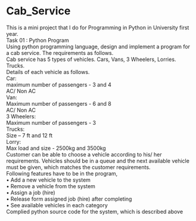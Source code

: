 # Cab_Service

This is a mini project that I do for Programming in Python in University first year. <br>
Task 01 : Python Program <br>
Using python programming language, design and implement a program for a cab service. The requirements as follows.<br>
Cab service has 5 types of vehicles. Cars, Vans, 3 Wheelers, Lorries. Trucks.<br>
Details of each vehicle as follows.<br>
Car:<br>
maximum number of passengers - 3 and 4<br>
AC/ Non AC<br>
Van:<br>
Maximum number of passengers - 6 and 8<br>
AC/ Non AC<br>
3 Wheelers:<br>
Maximum number of passengers - 3<br>
Trucks:<br>
Size – 7 ft and 12 ft<br>
Lorry:<br>
Max load and size - 2500kg and 3500kg<br>
Customer can be able to choose a vehicle according to his/ her requirements. Vehicles should be in a queue and the next available vehicle must be given, which matches the customer requirements.<br>
Following features have to be in the program,<br>
• Add a new vehicle to the system<br>
• Remove a vehicle from the system<br>
• Assign a job (hire)<br>
• Release form assigned job (hire) after completing<br>
• See available vehicles in each category<br>
Complied python source code for the system, which is described above<br>
